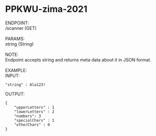 # PPKWU-zima-2021


ENDPOINT:<br>
/scanner (GET) <br><br>
PARAMS:<br>
string (String)<br><br>
NOTE: <br>
Endpoint accepts string and returns meta data about it in JSON format.<br><br>
EXAMPLE:<br>
INPUT:<br>

    "string" : Ala123!

OUTPUT:<br>


    {
        "upperLetters" : 1
        "lowerLetters" : 2
        "numbers": 3
        "specialChars" : 1
        "otherChars" : 0
    }
